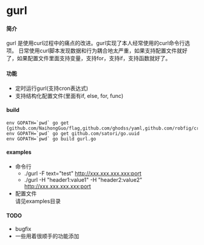 # gurl

#### 简介
gurl 是使用curl过程中的痛点的改进。gurl实现了本人经常使用的curl命令行选项。
日常使用curl脚本发现数据和行为耦合地太严重，如果支持配置文件就好了，如果配置文件里面支持变量，支持for，支持if，支持函数就好了。

#### 功能
* 定时运行gurl(支持cron表达式)
* 支持结构化配置文件(里面有if, else, for, func)

#### build
```
env GOPATH=`pwd` go get {github.com/NaihongGuo/flag,github.com/ghodss/yaml,github.com/robfig/cron}
env GOPATH=`pwd` go get github.com/satori/go.uuid
env GOPATH=`pwd` go build gurl.go
```
#### examples
* 命令行
  * ./gurl -F text="test" http://xxx.xxx.xxx.xxx:port
  * ./gurl -H "header1:value1" -H "header2:value2" http://xxx.xxx.xxx.xxx:port
* 配置文件  
 请见examples目录

#### TODO
* bugfix
* 一些用着很顺手的功能添加
